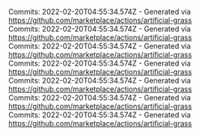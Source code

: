 Commits: 2022-02-20T04:55:34.574Z - Generated via https://github.com/marketplace/actions/artificial-grass
<br>
Commits: 2022-02-20T04:55:34.574Z - Generated via https://github.com/marketplace/actions/artificial-grass
<br>
Commits: 2022-02-20T04:55:34.574Z - Generated via https://github.com/marketplace/actions/artificial-grass
<br>
Commits: 2022-02-20T04:55:34.574Z - Generated via https://github.com/marketplace/actions/artificial-grass
<br>
Commits: 2022-02-20T04:55:34.574Z - Generated via https://github.com/marketplace/actions/artificial-grass
<br>
Commits: 2022-02-20T04:55:34.574Z - Generated via https://github.com/marketplace/actions/artificial-grass
<br>
Commits: 2022-02-20T04:55:34.574Z - Generated via https://github.com/marketplace/actions/artificial-grass
<br>
